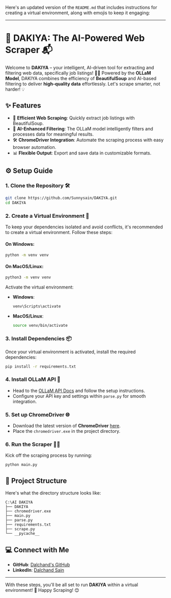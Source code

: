 Here's an updated version of the `README.md` that includes instructions for creating a virtual environment, along with emojis to keep it engaging:

---

# 🚀 DAKIYA: The AI-Powered Web Scraper 📬

Welcome to **DAKIYA** – your intelligent, AI-driven tool for extracting and filtering web data, specifically job listings! 🕵️‍♂️ Powered by the **OLLaM Model**, DAKIYA combines the efficiency of **BeautifulSoup** and AI-based filtering to deliver **high-quality data** effortlessly. Let's scrape smarter, not harder! 💡

## ✨ Features
- 🔎 **Efficient Web Scraping**: Quickly extract job listings with BeautifulSoup.
- 🤖 **AI-Enhanced Filtering**: The OLLaM model intelligently filters and processes data for meaningful results.
- 🛠️ **ChromeDriver Integration**: Automate the scraping process with easy browser automation.
- 📊 **Flexible Output**: Export and save data in customizable formats.

## ⚙️ Setup Guide

### 1. Clone the Repository 🛠️
```bash
git clone https://github.com/Sunnysain/DAKIYA.git
cd DAKIYA
```

### 2. Create a Virtual Environment 🐍
To keep your dependencies isolated and avoid conflicts, it's recommended to create a virtual environment. Follow these steps:

#### On Windows:
```bash
python -m venv venv
```
#### On MacOS/Linux:
```bash
python3 -m venv venv
```

Activate the virtual environment:

- **Windows**: 
  ```bash
  venv\Scripts\activate
  ```
- **MacOS/Linux**:
  ```bash
  source venv/bin/activate
  ```

### 3. Install Dependencies 📦
Once your virtual environment is activated, install the required dependencies:
```bash
pip install -r requirements.txt
```

### 4. Install OLLaM API 🤖
- Head to the [OLLaM API Docs](https://github.com/ollam-ai) and follow the setup instructions.
- Configure your API key and settings within `parse.py` for smooth integration.

### 5. Set up ChromeDriver 🌐
- Download the latest version of **ChromeDriver** [here](https://sites.google.com/chromium.org/driver/).
- Place the `chromedriver.exe` in the project directory.

### 6. Run the Scraper 🏃‍♂️
Kick off the scraping process by running:
```bash
python main.py
```

## 📂 Project Structure

Here's what the directory structure looks like:
```
C:\AI DAKIYA
├── DAKIYA
├── chromedriver.exe
├── main.py
├── parse.py
├── requirements.txt
├── scrape.py
└── __pycache__
```

## 💻 Connect with Me
- **GitHub**: [Dalchand's GitHub](https://github.com/Sunnysain)  
- **LinkedIn**: [Dalchand Sain](https://www.linkedin.com/in/dalchand-sain-26273a229/)

---

With these steps, you'll be all set to run **DAKIYA** within a virtual environment! 🚀 Happy Scraping! 😊